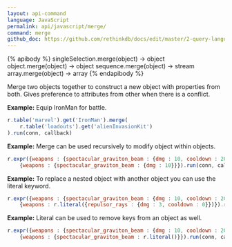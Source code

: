 ```yaml
---
layout: api-command 
language: JavaScript
permalink: api/javascript/merge/
command: merge
github_doc: https://github.com/rethinkdb/docs/edit/master/2-query-language/api/javascript/document-manipulation/merge.md
---
```


{% apibody %}
singleSelection.merge(object) → object
object.merge(object) → object
sequence.merge(object) → stream
array.merge(object) → array
{% endapibody %}

Merge two objects together to construct a new object with properties from both. Gives preference to attributes from other when there is a conflict.

__Example:__ Equip IronMan for battle.

```js
r.table('marvel').get('IronMan').merge(
    r.table('loadouts').get('alienInvasionKit')
).run(conn, callback)
```


__Example:__ Merge can be used recursively to modify object within objects.

```js
r.expr({weapons : {spectacular_graviton_beam : {dmg : 10, cooldown : 20}}}).merge(
    {weapons : {spectacular_graviton_beam : {dmg : 10}}}).run(conn, callback)
```


__Example:__ To replace a nested object with another object you can use the literal keyword.

```js
r.expr({weapons : {spectacular_graviton_beam : {dmg : 10, cooldown : 20}}}).merge(
    {weapons : r.literal({repulsor_rays : {dmg : 3, cooldown : 0}})}).run(conn, callback)
```


__Example:__ Literal can be used to remove keys from an object as well.

```js
r.expr({weapons : {spectacular_graviton_beam : {dmg : 10, cooldown : 20}}}).merge(
    {weapons : {spectacular_graviton_beam : r.literal()}}).run(conn, callback)
```

